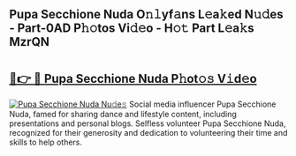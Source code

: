 ## Pupa Secchione Nuda O𝚗𝚕yf𝚊ns L𝚎a𝚔ed N𝚞𝚍es - Part-0AD P𝚑𝚘tos Vi𝚍𝚎o - H𝚘𝚝 Part L𝚎a𝚔s MzrQN

# <h2><a href="http://kfdb788.oniu.top/?m=Pupa+Secchione+Nuda">🔗👉 🔴 Pupa Secchione Nuda P𝚑ot𝚘𝚜 V𝚒d𝚎o</a></h2>

[![Pupa Secchione Nuda Nu𝚍e𝚜](https://i.imgur.com/0qMVB7G.gif)](http://kfdb788.oniu.top/?m=Pupa+Secchione+Nuda)
Social media influencer Pupa Secchione Nuda, famed for sharing dance and lifestyle content, including presentations and personal blogs. Selfless volunteer Pupa Secchione Nuda, recognized for their generosity and dedication to volunteering their time and skills to help others.  
